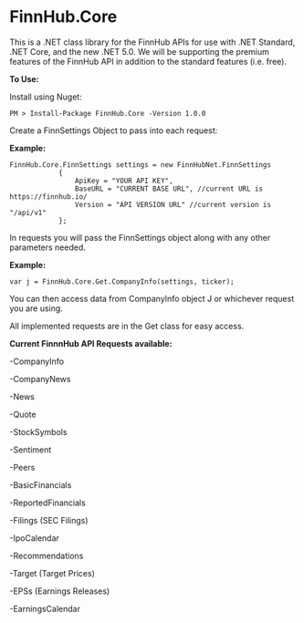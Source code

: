 # FinnHub.Core
This is a .NET class library for the FinnHub APIs for use with .NET Standard, .NET Core, and the new .NET 5.0.  We will be supporting the premium features of the FinnHub API in addition to the standard features (i.e. free).


**To Use:**

Install using Nuget: 

```
PM > Install-Package FinnHub.Core -Version 1.0.0
```

Create a FinnSettings Object to pass into each request:

**Example:**

```
FinnHub.Core.FinnSettings settings = new FinnHubNet.FinnSettings
            {
                ApiKey = "YOUR API KEY",
                BaseURL = "CURRENT BASE URL", //current URL is https://finnhub.io/
                Version = "API VERSION URL" //current version is "/api/v1"
            };
```


In requests you will pass the FinnSettings object along with any other parameters needed.

**Example:**

```
var j = FinnHub.Core.Get.CompanyInfo(settings, ticker);
```
You can then access data from CompanyInfo object J or whichever request you are using.

All implemented requests are in the Get class for easy access.

**Current FinnnHub API Requests available:**

-CompanyInfo

-CompanyNews

-News

-Quote

-StockSymbols

-Sentiment

-Peers

-BasicFinancials

-ReportedFinancials

-Filings (SEC Filings)

-IpoCalendar

-Recommendations

-Target (Target Prices)

-EPSs (Earnings Releases)

-EarningsCalendar
